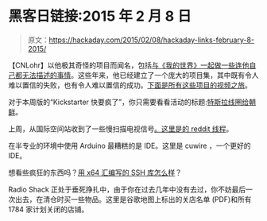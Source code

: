 # 黑客日链接:2015 年 2 月 8 日

> 原文：<https://hackaday.com/2015/02/08/hackaday-links-february-8-2015/>

【CNLohr】以他极其奇怪的项目而闻名，包括[与《我的世界》一起做一些连他自己都无法描述的事情](http://hackaday.com/2013/02/18/cnlohrs-microscope-slide-linux-avr-minecraft-thing/)。这些年来，他已经建立了一个庞大的项目集，其中既有令人难以置信的失败，也有令人难以置信的成功。[下面是所有这些项目的视频之旅](https://www.youtube.com/watch?v=cJF5Q9F8tm0)。

对于本周版的“Kickstarter 快要疯了”，你只需要看看活动的标题:[特斯拉线圈给朝鲜](https://www.kickstarter.com/projects/654955049/tesla-coils-for-north-korea)。

上周，从国际空间站收到了一些慢扫描电视信号[。这里是](http://imgur.com/gallery/YMKl8)[的 reddit 线程](http://www.reddit.com/r/RTLSDR/comments/2uibm1/i_received_these_images_from_the_iss_on_145800mhz/)。

在半专业的环境中使用 Arduino 最糟糕的是 IDE。这里是 cuwire ，一个更好的 IDE。

想看些疯狂的东西吗？[用 x64 汇编写的 SSH 库怎么样](https://2ton.com.au/HeavyThing)？

Radio Shack 正处于垂死挣扎中，由于你在过去几年中没有去过，你不妨最后一次出去，在清仓时买一些物品。这里是谷歌地图上标出的关店名单 (PDF)和所有 1784 家计划关闭的店铺。